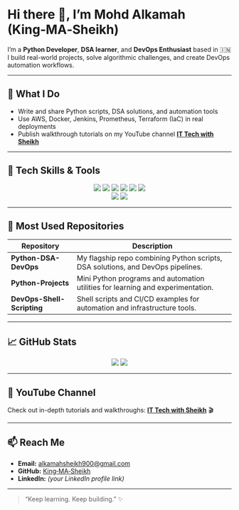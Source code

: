 # Hi there 👋, I’m **Mohd Alkamah (King‑MA‑Sheikh)**

I’m a **Python Developer**, **DSA learner**, and **DevOps Enthusiast** based in 🇮🇳  
I build real-world projects, solve algorithmic challenges, and create DevOps automation workflows.  

---

## 🚀 What I Do

- Write and share Python scripts, DSA solutions, and automation tools  
- Use AWS, Docker, Jenkins, Prometheus, Terraform (IaC) in real deployments  
- Publish walkthrough tutorials on my YouTube channel [**IT Tech with Sheikh**](https://www.youtube.com/@IT_Tech_with_Sheikh)

---

## 🔧 Tech Skills & Tools

<p align="center">
  <img src="https://img.shields.io/badge/Python-88%25-yellow?style=for-the-badge&logo=python&logoColor=white" />  
  <img src="https://img.shields.io/badge/AWS-%23FF9900?style=for-the-badge&logo=amazonaws&logoColor=white" />  
  <img src="https://img.shields.io/badge/Docker-2496ED?style=for-the-badge&logo=docker&logoColor=white" />  
  <img src="https://img.shields.io/badge/Jenkins-D24939?style=for-the-badge&logo=jenkins&logoColor=white" />  
  <img src="https://img.shields.io/badge/Prometheus-E6522C?style=for-the-badge&logo=prometheus&logoColor=white" />  
  <img src="https://img.shields.io/badge/Terraform-623CE4?style=for-the-badge&logo=terraform&logoColor=white" />  
  <br>
  <img src="https://img.shields.io/badge/Git-F05032?style=for-the-badge&logo=git&logoColor=white" />  
  <img src="https://img.shields.io/badge/Linux-FCC624?style=for-the-badge&logo=linux&logoColor=black" />  
</p>

---

## 📁 Most Used Repositories

| Repository | Description |
|------------|-------------|
| **Python-DSA-DevOps** | My flagship repo combining Python scripts, DSA solutions, and DevOps pipelines. |
| **Python-Projects** | Mini Python programs and automation utilities for learning and experimentation. |
| **DevOps-Shell-Scripting** | Shell scripts and CI/CD examples for automation and infrastructure tools. |

---

## 📈 GitHub Stats

<p align="center">
  <img src="https://github-readme-stats.vercel.app/api?username=King-MA-Sheikh&show_icons=true&theme=github_dark" />  
  <img src="https://github-readme-stats.vercel.app/api/top-langs/?username=King-MA-Sheikh&layout=compact&theme=github_dark&langs_count=6" />
</p>

---

## 🎥 YouTube Channel

Check out in-depth tutorials and walkthroughs:
[**IT Tech with Sheikh**](https://www.youtube.com/@IT_Tech_with_Sheikh) 🎬

---

## 📫 Reach Me

- **Email:** alkamahsheikh900@gmail.com  
- **GitHub:** [King‑MA‑Sheikh](https://github.com/King-MA-Sheikh)  
- **LinkedIn:** *(your LinkedIn profile link)*

---

> “Keep learning. Keep building.” ✨

